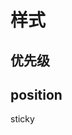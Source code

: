 <!--
 * @Author: your name
 * @Date: 2020-03-04 14:47:11
 * @LastEditTime: 2020-03-18 14:55:18
 * @LastEditors: Please set LastEditors
 * @Description: In User Settings Edit
 * @FilePath: \vue-note\CSS\style.md
 -->

# 样式

## 优先级

## position

sticky
